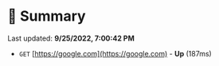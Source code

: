 # 📖 Summary
Last updated: **9/25/2022, 7:00:42 PM**

- `GET` [https://google.com](https://google.com) - **Up** (187ms)
